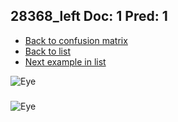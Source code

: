 ## 28368_left Doc: 1 Pred: 1
- [Back to confusion matrix](https://github.com/juliandewit/kaggle_retinopathy/blob/master/matrix.md)
- [Back to list](https://github.com/juliandewit/kaggle_retinopathy/blob/master/lists/11/list.md)
- [Next example in list](https://github.com/juliandewit/kaggle_retinopathy/blob/master/lists/11/28/28442_right.md)

![Eye](https://retinopaty.blob.core.windows.net/size1024/28368_left_1.jpeg)

### 

![Eye]()
